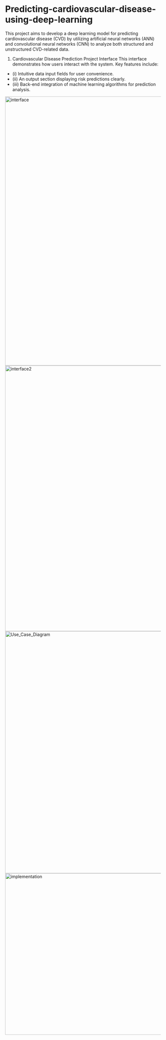 # Predicting-cardiovascular-disease-using-deep-learning
This project aims to develop a deep learning model for predicting cardiovascular disease (CVD) by utilizing artificial neural networks (ANN) and convolutional neural networks (CNN) to analyze both structured and unstructured CVD-related data.

1. Cardiovascular Disease Prediction Project Interface
This interface demonstrates how users interact with the system. Key features include:

  *  (i) Intuitive data input fields for user convenience.
  *  (ii)  An output section displaying risk predictions clearly.
  *  (iii) Back-end integration of machine learning algorithms for prediction analysis.
<img width="1903" height="868" alt="interface" src="https://github.com/user-attachments/assets/ac68a487-8a14-4c3b-bfeb-1ff133b8886b" />

<img width="1905" height="857" alt="interface2" src="https://github.com/user-attachments/assets/56c0dc48-f011-41b1-a91d-b1effb6d04b0" />
<img width="921" height="781" alt="Use_Case_Diagram" src="https://github.com/user-attachments/assets/3b9a8029-fe2c-419c-bb0a-223dabfb7837" />
<img width="801" height="521" alt="implementation" src="https://github.com/user-attachments/assets/241d060a-4753-4452-a0b3-99f0548ec955" />
